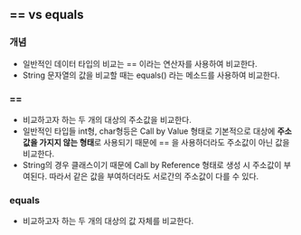 ## == vs equals
### 개념
* 일반적인 데이터 타입의 비교는 == 이라는 연산자를 사용하여 비교한다.
* String 문자열의 값을 비교할 때는 equals() 라는 메소드를 사용하여 비교한다.

### ==
* 비교하고자 하는 두 개의 대상의 주소값을 비교한다.
* 일반적인 타입들 int형, char형등은 Call by Value 형태로 기본적으로 대상에 **주소값을 가지지 않는 형태**로 사용되기 때문에 == 을 사용하더라도 주소값이 아닌 값을 비교한다.
* String의 경우 클래스이기 때문에 Call by Reference 형태로 생성 시 주소값이 부여된다. 따라서 같은 값을 부여하더라도 서로간의 주소값이 다를 수 있다.

### equals
* 비교하고자 하는 두 개의 대상의 값 자체를 비교한다.
